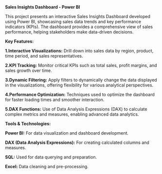 **Sales Insights Dashboard - Power BI**

This project presents an interactive Sales Insights Dashboard developed using Power BI, showcasing sales data trends and key performance indicators (KPIs). The dashboard provides a comprehensive view of sales performance, helping stakeholders make data-driven decisions.

**Key Features:**

**1.Interactive Visualizations:** Drill down into sales data by region, product, time period, and sales representatives.

**2.KPI Tracking:** Monitor critical KPIs such as total sales, profit margins, and sales growth over time.

**3.Dynamic Filtering:** Apply filters to dynamically change the data displayed in the visualizations, offering flexibility for various analytical perspectives.

**4.Performance Optimization:** Techniques used to optimize the dashboard for faster loading times and smoother interaction.

**5.DAX Functions:** Use of Data Analysis Expressions (DAX) to calculate complex metrics and measures, enabling advanced data analytics.

**Tools & Technologies:**

**Power BI:** For data visualization and dashboard development.

**DAX (Data Analysis Expressions):** For creating calculated columns and measures.

**SQL:** Used for data querying and preparation.

**Excel:** Data cleaning and pre-processing.
